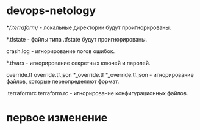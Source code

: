 
# devops-netology

**/.terraform/* - локальные директории будут проигнорированы.

*.tfstate - файлы типа .tfstate будут проигнорированы.

crash.log - игнорирование логов ошибок.

*.tfvars - игнорирование секретных ключей и паролей.

override.tf
override.tf.json
*_override.tf
*_override.tf.json - игнорирование файлов, которые переопределяют формат.

.terraformrc
terraform.rc  - игнорирование конфигурационных файлов.

# первое изменение 
